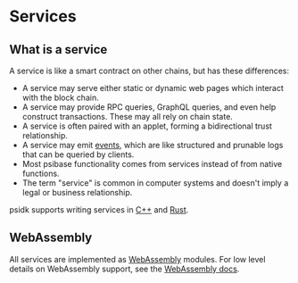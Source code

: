 # Services

## What is a service

A service is like a smart contract on other chains, but has these differences:

- A service may serve either static or dynamic web pages which interact with the block chain.
- A service may provide RPC queries, GraphQL queries, and even help construct transactions. These may all rely on chain state.
- A service is often paired with an applet, forming a bidirectional trust relationship.
- A service may emit [events](../../specifications/app-architecture/events.md), which are like structured and prunable logs that can be queried by clients.
- Most psibase functionality comes from services instead of from native functions.
- The term "service" is common in computer systems and doesn't imply a legal or business relationship.

psidk supports writing services in [C++](cpp-service/basic/) and [Rust](rust-service/basic/).

## WebAssembly

All services are implemented as [WebAssembly](https://webassembly.org/) modules. For low level details on WebAssembly support, see the [WebAssembly docs](./webassembly.md).
